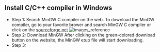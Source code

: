 ## Install C/C++ compiler in Windows
- Step 1: Search MinGW C compiler on the web.
    To download the MinGW compiler, go to your favorite brower and search MinGW C compiler or click on the [sourceforge.net](https://sourceforge.net/projects/mingw/)
    ![images_reference](.\Codes_c\images_reference\step_1.jpg)
- Step 2: Download MinGW
    After clicking on the green-colored download button on the website, the MinGW etup file will start downloading.
- Step 3: